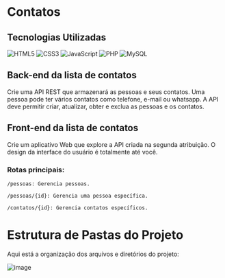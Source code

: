 # Contatos

## Tecnologias Utilizadas

<img src="https://img.shields.io/badge/HTML5-E34F26?logo=html5&logoColor=white" alt="HTML5">
<img src="https://img.shields.io/badge/CSS3-1572B6?logo=css3&logoColor=white" alt="CSS3">
<img src="https://img.shields.io/badge/JavaScript-F7DF1E?logo=javascript&logoColor=black" alt="JavaScript">
<img src="https://img.shields.io/badge/PHP-777BB4?logo=php&logoColor=white" alt="PHP">
<img src="https://img.shields.io/badge/MySQL-4479A1?logo=mysql&logoColor=white" alt="MySQL">

## Back-end da lista de contatos

Crie uma API REST que armazenará as pessoas e seus contatos. Uma pessoa pode ter vários
contatos como telefone, e-mail ou whatsapp. A API deve permitir criar, atualizar, obter e
exclua as pessoas e os contatos.

## Front-end da lista de contatos

Crie um aplicativo Web que explore a API criada na segunda atribuição. O design da interface
do usuário é totalmente até você.


  ### Rotas principais:
    /pessoas: Gerencia pessoas.
    
    /pessoas/{id}: Gerencia uma pessoa específica.
    
    /contatos/{id}: Gerencia contatos específicos.



# Estrutura de Pastas do Projeto

Aqui está a organização dos arquivos e diretórios do projeto:



![image](https://github.com/user-attachments/assets/3e808a46-0e2a-4f25-ac7c-943630ce37bb)





